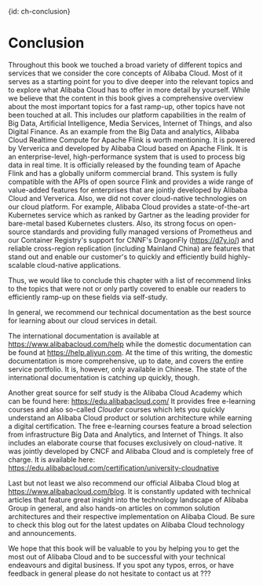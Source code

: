 {id: ch-conclusion}
# Conclusion
Throughout this book we touched a broad variety of different topics and services that we consider the core concepts of Alibaba Cloud. Most of it serves as a starting point for you to dive deeper into the relevant topics and to explore what Alibaba Cloud has to offer in more detail by yourself. While we believe that the content in this book gives a comprehensive overview about the most important topics for a fast ramp-up, other topics have not been touched at all. This includes our platform capabilities in the realm of Big Data, Artificial Intelligence, Media Services, Internet of Things, and also Digital Finance. As an example from the Big Data and analytics, Alibaba Cloud Realtime Compute for Apache Flink is worth mentioning. It is powered by Ververica and developed by Alibaba Cloud based on Apache Flink. It is an enterprise-level, high-performance system that is used to process big data in real time. It is officially released by the founding team of Apache Flink and has a globally uniform commercial brand. This system is fully compatible with the APIs of open source Flink and provides a wide range of value-added features for enterprises that are jointly developed by Alibaba Cloud and Ververica.
Also, we did not cover cloud-native technologies on our cloud platform. For example, Alibaba Cloud provides a state-of-the-art Kubernetes service which as ranked by Gartner as the leading provider for bare-metal based Kubernetes clusters. Also, its strong focus on open-source standards and providing fully managed versions of Prometheus and our Container Registry's support for CNNF's DragonFly (https://d7y.io/) and reliable cross-region replication (including Mainland China) are features that stand out and enable our customer's to quickly and efficiently build highly-scalable cloud-native applications.

Thus, we would like to conclude this chapter with a list of recommend links to the topics that were not or only partly covered to enable our readers to efficiently ramp-up on these fields via self-study. 

In general, we recommend our technical documentation as the best source for learning about our cloud services in detail. 

The international documentation is available at https://www.alibabacloud.com/help while the domestic documentation can be found at https://help.aliyun.com.
At the time of this writing, the domestic documentation is more comprehensive, up to date, and covers the entire service portfolio. It is, however, only available in Chinese. The state of the international documentation is catching up quickly, though.

Another great source for self study is the Alibaba Cloud Academy which can be found here: https://edu.alibabacloud.com/
It provides free e-learning courses and also so-called *Clouder* courses which lets you quickly understand an Alibaba Cloud product or solution architecture while earning a digital certification. The free e-learning courses feature a broad selection from infrastructure Big Data and Analytics, and Internet of Things. It also includes an elaborate course that focuses exclusively on cloud-native. It was jointly developed by CNCF and Alibaba Cloud and is completely free of charge. It is available here: https://edu.alibabacloud.com/certification/university-cloudnative

Last but not least we also recommend our official Alibaba Cloud blog at https://www.alibabacloud.com/blog. It is constantly updated with technical articles that feature great insight into the technology landscape of Alibaba Group in general, and also hands-on articles on common solution architectures and their respective implementation on Alibaba Cloud. Be sure to check this blog out for the latest updates on Alibaba Cloud technology and announcements.

We hope that this book will be valuable to you by helping you to get the most out of Alibaba Cloud and to be successful with your technical endeavours and digital business. If you spot any typos, erros, or have feedback in general please do not hesitate to contact us at ??? 